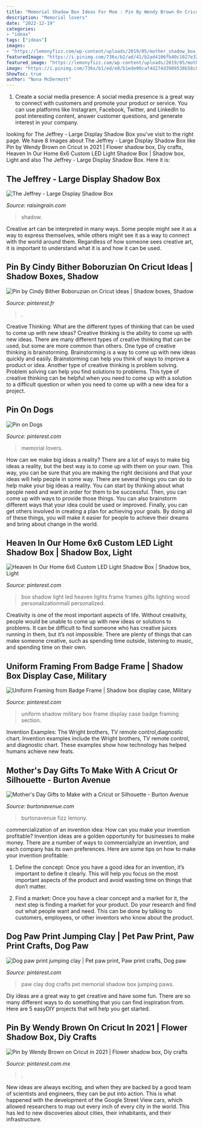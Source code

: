 ```yaml
---
title: "Memorial Shadow Box Ideas For Mom : Pin By Wendy Brown On Cricut In 2021"
description: "Memorial lovers"
date: "2022-12-19"
categories:
- "ideas"
tags: ["ideas"]
images:
- "https://lemonyfizz.com/wp-content/uploads/2019/05/mother_shadow_box_9-768x1024.jpg"
featuredImage: "https://i.pinimg.com/736x/b2/ad/41/b2ad4106fb40c1027e3294907d0a7596.jpg"
featured_image: "https://lemonyfizz.com/wp-content/uploads/2019/05/mother_shadow_box_9-768x1024.jpg"
image: "https://i.pinimg.com/736x/b1/ed/e0/b1ede00caf4d274d3909538b58c8cd1c.jpg"
ShowToc: true
author: "Nona McDermott"
---
```



1. Create a social media presence: A social media presence is a great way to connect with customers and promote your product or service. You can use platforms like Instagram, Facebook, Twitter, and LinkedIn to post interesting content, answer customer questions, and generate interest in your company.

	

		
looking for The Jeffrey - Large Display Shadow Box you've visit to the right page. We have 8 Images about The Jeffrey - Large Display Shadow Box like Pin by Wendy Brown on Cricut in 2021 | Flower shadow box, Diy crafts, Heaven In Our Home 6x6 Custom LED Light Shadow Box | Shadow box, Light and also The Jeffrey - Large Display Shadow Box. Here it is:
		
    
## The Jeffrey - Large Display Shadow Box

<img loading=lazy src="http://www.raisingrain.com/uploads/2/1/2/9/21291404/s276376470948382617_p394_i4_w2560.jpeg" onerror="this.onerror=null;this.src='https://tse4.mm.bing.net/th?id=OIP.7ZCORhPiC9n_WrDp3EykPwHaE8&amp;pid=15.1';" alt="The Jeffrey - Large Display Shadow Box">

_Source: raisingrain.com_

>shadow. 

	

Creative art can be interpreted in many ways. Some people might see it as a way to express themselves, while others might see it as a way to connect with the world around them. Regardless of how someone sees creative art, it is important to understand what it is and how it can be used.

    
## Pin By Cindy Bither Boboruzian On Cricut Ideas | Shadow Boxes, Shadow

<img loading=lazy src="https://i.pinimg.com/736x/6f/f9/e4/6ff9e4b782fd5e03c1c96598e31e5e79.jpg" onerror="this.onerror=null;this.src='https://tse3.mm.bing.net/th?id=OIP.pPiOqQWHlahW6Eew-OiuoQHaJ4&amp;pid=15.1';" alt="Pin by Cindy Bither Boboruzian on Cricut ideas | Shadow boxes, Shadow">

_Source: pinterest.fr_

>. 

	

Creative Thinking: What are the different types of thinking that can be used to come up with new ideas?
Creative thinking is the ability to come up with new ideas. There are many different types of creative thinking that can be used, but some are more common than others. One type of creative thinking is brainstorming. Brainstorming is a way to come up with new ideas quickly and easily. Brainstorming can help you think of ways to improve a product or idea. Another type of creative thinking is problem solving. Problem solving can help you find solutions to problems. This type of creative thinking can be helpful when you need to come up with a solution to a difficult question or when you need to come up with a new idea for a project.

    
## Pin On Dogs

<img loading=lazy src="https://i.pinimg.com/736x/2b/12/60/2b1260d263220b43a3b1317e8236af0f.jpg" onerror="this.onerror=null;this.src='https://tse2.mm.bing.net/th?id=OIP.NpEu7qcrvYCfwipPcC4bqAHaHa&amp;pid=15.1';" alt="Pin on Dogs">

_Source: pinterest.com_

>memorial lovers. 

	

How can we make big ideas a reality?
There are a lot of ways to make big ideas a reality, but the best way is to come up with them on your own. This way, you can be sure that you are making the right decisions and that your ideas will help people in some way. There are several things you can do to help make your big ideas a reality. You can start by thinking about what people need and want in order for them to be successful. Then, you can come up with ways to provide those things. You can also brainstorm different ways that your idea could be used or improved. Finally, you can get others involved in creating a plan for achieving your goals. By doing all of these things, you will make it easier for people to achieve their dreams and bring about change in the world.

    
## Heaven In Our Home 6x6 Custom LED Light Shadow Box | Shadow Box, Light

<img loading=lazy src="https://i.pinimg.com/736x/ee/77/14/ee7714825a504c4d3c80d27d3771fd54.jpg" onerror="this.onerror=null;this.src='https://tse1.mm.bing.net/th?id=OIP.p6F5XaineAY-iPPIG6dEUQHaHa&amp;pid=15.1';" alt="Heaven In Our Home 6x6 Custom LED Light Shadow Box | Shadow box, Light">

_Source: pinterest.com_

>box shadow light led heaven lights frame frames gifts lighting wood personalizationmall personalized. 

	

Creativity is one of the most important aspects of life. Without creativity, people would be unable to come up with new ideas or solutions to problems. It can be difficult to find someone who has creative juices running in them, but it’s not impossible. There are plenty of things that can make someone creative, such as spending time outside, listening to music, and spending time on their own.

    
## Uniform Framing From Badge Frame | Shadow Box Display Case, Military

<img loading=lazy src="https://i.pinimg.com/736x/b2/ad/41/b2ad4106fb40c1027e3294907d0a7596.jpg" onerror="this.onerror=null;this.src='https://tse4.mm.bing.net/th?id=OIP.9r0Qvt837qDPbyJo4F5GWQHaIp&amp;pid=15.1';" alt="Uniform Framing from Badge Frame | Shadow box display case, Military">

_Source: pinterest.com_

>uniform shadow military box frame display case badge framing section. 

	

Invention Examples: The Wright brothers, TV remote control,diagnostic chart.
Invention examples include the Wright brothers, TV remote control, and diagnostic chart. These examples show how technology has helped humans achieve new feats.

    
## Mother&#039;s Day Gifts To Make With A Cricut Or Silhouette - Burton Avenue

<img loading=lazy src="https://lemonyfizz.com/wp-content/uploads/2019/05/mother_shadow_box_9-768x1024.jpg" onerror="this.onerror=null;this.src='https://tse1.mm.bing.net/th?id=OIP.dU-SIlwhbYZZCwLOqjNK4QHaJ4&amp;pid=15.1';" alt="Mother&#039;s Day Gifts to Make with a Cricut or Silhouette - Burton Avenue">

_Source: burtonavenue.com_

>burtonavenue fizz lemony. 

	

commercialization of an invention idea: How can you make your invention profitable?
Invention ideas are a golden opportunity for businesses to make money. There are a number of ways to commerciallyize an invention, and each company has its own preferences. Here are some tips on how to make your invention profitable:
1. Define the concept: Once you have a good idea for an invention, it’s important to define it clearly. This will help you focus on the most important aspects of the product and avoid wasting time on things that don’t matter.

2. Find a market: Once you have a clear concept and a market for it, the next step is finding a market for your product. Do your research and find out what people want and need. This can be done by talking to customers, employees, or other inventors who know about the product.


    
## Dog Paw Print Jumping Clay | Pet Paw Print, Paw Print Crafts, Dog Paw

<img loading=lazy src="https://i.pinimg.com/originals/c4/ff/48/c4ff4837ef934c1b4878b06c99682cb7.jpg" onerror="this.onerror=null;this.src='https://tse1.mm.bing.net/th?id=OIP.ayJ8_GLQQrq_lMEV91IyXQHaJ4&amp;pid=15.1';" alt="Dog paw print jumping clay | Pet paw print, Paw print crafts, Dog paw">

_Source: pinterest.com_

>paw clay dog crafts pet memorial shadow box jumping paws. 

	

Diy ideas are a great way to get creative and have some fun. There are so many different ways to do something that you can find inspiration from. Here are 5 easyDIY projects that will help you get started.

    
## Pin By Wendy Brown On Cricut In 2021 | Flower Shadow Box, Diy Crafts

<img loading=lazy src="https://i.pinimg.com/736x/b1/ed/e0/b1ede00caf4d274d3909538b58c8cd1c.jpg" onerror="this.onerror=null;this.src='https://tse4.mm.bing.net/th?id=OIP.evDPDQi8i-EC437gCfGG_QHaJ8&amp;pid=15.1';" alt="Pin by Wendy Brown on Cricut in 2021 | Flower shadow box, Diy crafts">

_Source: pinterest.com.mx_

>. 

	

New ideas are always exciting, and when they are backed by a good team of scientists and engineers, they can be put into action. This is what happened with the development of the Google Street View cars, which allowed researchers to map out every inch of every city in the world. This has led to new discoveries about cities, their inhabitants, and their infrastructure.

